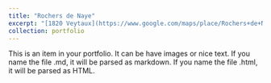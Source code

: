 ```yaml
---
title: "Rochers de Naye"
excerpt: "[1820 Veytaux](https://www.google.com/maps/place/Rochers+de+Naye/@46.43168,6.9764441,17z/data=!3m1!4b1!4m6!3m5!1s0x478e906ee77e16ab:0x68688240d995160d!8m2!3d46.43168!4d6.979019!16s%2Fg%2F1v_s4tb4?entry=ttu), 🇨🇭<br/><img src='/images/IMG_8194.png' width="200" height="200">"
collection: portfolio
---
```


This is an item in your portfolio. It can be have images or nice text. If you name the file .md, it will be parsed as markdown. If you name the file .html, it will be parsed as HTML. 
